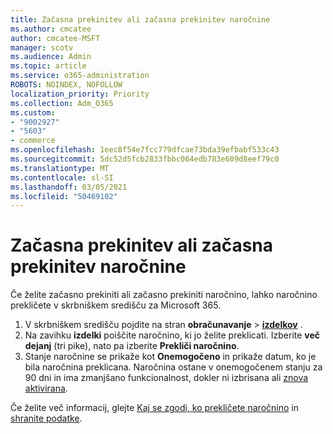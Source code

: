 ```yaml
---
title: Začasna prekinitev ali začasna prekinitev naročnine
ms.author: cmcatee
author: cmcatee-MSFT
manager: scotv
ms.audience: Admin
ms.topic: article
ms.service: o365-administration
ROBOTS: NOINDEX, NOFOLLOW
localization_priority: Priority
ms.collection: Adm_O365
ms.custom:
- "9002927"
- "5603"
- commerce
ms.openlocfilehash: 1eec8f54e7fcc779dfcae73bda39efbabf533c43
ms.sourcegitcommit: 5dc52d5fcb2833fbbc064edb783e609d8eef79c0
ms.translationtype: MT
ms.contentlocale: sl-SI
ms.lasthandoff: 03/05/2021
ms.locfileid: "50469102"
---
```

# <a name="suspend-or-pause-a-subscription"></a>Začasna prekinitev ali začasna prekinitev naročnine

Če želite začasno prekiniti ali začasno prekiniti naročnino, lahko naročnino prekličete v skrbniškem središču za Microsoft 365.

1. V skrbniškem središču pojdite na stran **obračunavanje**  >  **[izdelkov](https://go.microsoft.com/fwlink/p/?linkid=842054)** .
2. Na zavihku **izdelki** poiščite naročnino, ki jo želite preklicati. Izberite **več dejanj** (tri pike), nato pa izberite **Prekliči naročnino**.
3. Stanje naročnine se prikaže kot **Onemogočeno** in prikaže datum, ko je bila naročnina preklicana. Naročnina ostane v onemogočenem stanju za 90 dni in ima zmanjšano funkcionalnost, dokler ni izbrisana ali [znova aktivirana](https://docs.microsoft.com/microsoft-365/commerce/subscriptions/reactivate-your-subscription).

Če želite več informacij, glejte [Kaj se zgodi, ko prekličete naročnino](https://docs.microsoft.com/microsoft-365/commerce/subscriptions/cancel-your-subscription#what-happens-when-you-cancel-a-subscription) in [shranite podatke](https://docs.microsoft.com/microsoft-365/commerce/subscriptions/cancel-your-subscription#save-your-data).
